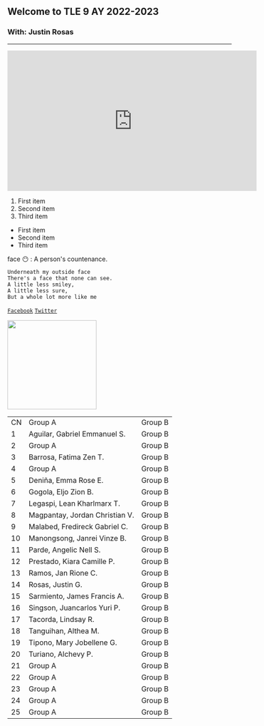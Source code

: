 ## Welcome to TLE 9 AY 2022-2023
### With: Justin Rosas
---

<iframe width="560" height="315" src="https://www.youtube.com/embed/2r9UtIhOI8M" title="YouTube video player" frameborder="0" allow="accelerometer; autoplay; clipboard-write; encrypted-media; gyroscope; picture-in-picture" allowfullscreen></iframe>

1. First item 
2. Second item
3. Third item

- First item
- Second item
- Third item

face 😶
: A person's countenance.

```
Underneath my outside face
There's a face that none can see.
A little less smiley,
A little less sure,
But a whole lot more like me
```

[`Facebook`](https://www.facebook.com/sirgain)
[`Twitter`](https://www.twitter.com/sirgain)

<img src="https://jhsportal.adnu.edu.ph/pluginfile.php/1/theme_remui/section_html/942325426/welcomebg.png" width="200">

<html>
<body>
  <table>
    <tr class="a">
      <td>CN</td> 
      <td>Group A</td> 
      <td>Group B</td>
    </tr>
    <tr>
      <td>1</td> 
      <td>Aguilar, Gabriel Emmanuel S.</td> 
      <td>Group B</td>
    </tr>
    <tr>
      <td>2</td> 
      <td>Group A</td> 
      <td>Group B</td>
    </tr>
    <tr>
      <td>3</td> 
      <td>Barrosa, Fatima Zen T.</td> 
      <td>Group B</td>
    </tr>
    <tr>
      <td>4</td> 
      <td>Group A</td> 
      <td>Group B</td>
    </tr>
    <tr>
      <td>5</td> 
      <td>Deniña, Emma Rose E.</td> 
      <td>Group B</td>
    </tr>
    <tr>
      <td>6</td> 
      <td>Gogola, Eljo Zion B.</td> 
      <td>Group B</td>
    </tr>
    <tr>
      <td>7</td> 
      <td>Legaspi, Lean Kharlmarx T.</td> 
      <td>Group B</td>
    </tr>
    <tr>
      <td>8</td> 
      <td>Magpantay, Jordan Christian V.</td> 
      <td>Group B</td>
    </tr>
    <tr>
      <td>9</td> 
      <td>Malabed, Fredireck Gabriel C.</td> 
      <td>Group B</td>
    </tr>
    <tr>
      <td>10</td> 
      <td>Manongsong, Janrei Vinze B.</td> 
      <td>Group B</td>
    </tr>
    <tr>
      <td>11</td> 
      <td>Parde, Angelic Nell S.</td> 
      <td>Group B</td>
    </tr>
    <tr>
      <td>12</td> 
      <td>Prestado, Kiara Camille P.</td> 
      <td>Group B</td>
    </tr>
    <tr>
      <td>13</td> 
      <td>Ramos, Jan Rione C.</td> 
      <td>Group B</td>
    </tr>
    <tr>
      <td>14</td> 
      <td>Rosas, Justin G.</td> 
      <td>Group B</td>
    </tr>
    <tr>
      <td>15</td> 
      <td>Sarmiento, James Francis A.</td> 
      <td>Group B</td>
    </tr>
    <tr>
      <td>16</td> 
      <td>Singson, Juancarlos Yuri P.</td> 
      <td>Group B</td>
    </tr>
    <tr>
      <td>17</td> 
      <td>Tacorda, Lindsay R.</td> 
      <td>Group B</td>
    </tr>
    <tr>
      <td>18</td> 
      <td>Tanguihan, Althea M.</td> 
      <td>Group B</td>
    </tr>
    <tr>
      <td>19</td> 
      <td>Tipono, Mary Jobellene G.</td> 
      <td>Group B</td>
    </tr>
    <tr>
      <td>20</td> 
      <td>Turiano, Alchevy P.</td> 
      <td>Group B</td>
    </tr>
    <tr>
      <td>21</td> 
      <td>Group A</td> 
      <td>Group B</td>
    </tr>
    <tr>
      <td>22</td> 
      <td>Group A</td> 
      <td>Group B</td>
    </tr>
    <tr>
      <td>23</td> 
      <td>Group A</td> 
      <td>Group B</td>
    </tr>
    <tr>
      <td>24</td> 
      <td>Group A</td> 
      <td>Group B</td>
    </tr>
    <tr>
      <td>25</td> 
      <td>Group A</td> 
      <td>Group B</td>
    </tr>
  </table>
</body>
</html>
